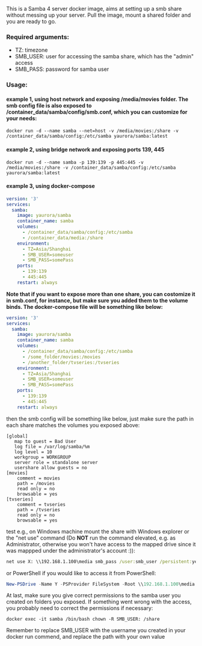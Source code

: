 This is a Samba 4 server docker image, aims at setting up a smb share without messing up your server. Pull the image, mount a shared folder and you are ready to go.

### Required arguments:

* TZ: timezone
* SMB_USER: user for accessing the samba share, which has the "admin" access
* SMB_PASS: password for samba user

### Usage:

#### example 1, using host network and exposing /media/movies folder. The smb config file is also exposed to /container_data/samba/config/smb.conf, which you can customize for your needs:
```shell
docker run -d --name samba --net=host -v /media/movies:/share -v /container_data/samba/config:/etc/samba yaurora/samba:latest
```

#### example 2, using bridge network and exposing ports 139, 445
```shell
docker run -d --name samba -p 139:139 -p 445:445 -v /media/movies:/share -v /container_data/samba/config:/etc/samba yaurora/samba:latest
```
#### example 3, using docker-compose
```yaml
version: '3'
services:
  samba:
    image: yaurora/samba
    container_name: samba
    volumes:
      - /container_data/samba/config:/etc/samba
      - /container_data/media:/share
    environment:
      - TZ=Asia/Shanghai
      - SMB_USER=someuser
      - SMB_PASS=somePass
    ports:
      - 139:139
      - 445:445
    restart: always
```
**Note that if you want to expose more than one share, you can costomize it in smb.conf, for instance, but make sure you added them to the volume binds. The docker-compose file will be something like below:**

```yaml
version: '3'
services:
  samba:
    image: yaurora/samba
    container_name: samba
    volumes:
      - /container_data/samba/config:/etc/samba
      - /some_folder/movies:/movies
      - /another_folder/tvseries:/tvseries
    environment:
      - TZ=Asia/Shanghai
      - SMB_USER=someuser
      - SMB_PASS=somePass
    ports:
      - 139:139
      - 445:445
    restart: always
```
then the smb config will be something like below, just make sure the path in each share matches the volumes you exposed above:
```config
[global]
   map to guest = Bad User
   log file = /var/log/samba/%m
   log level = 10
   workgroup = WORKGROUP
   server role = standalone server
   usershare allow guests = no
[movies]
    comment = movies
    path = /movies
    read only = no
    browsable = yes
[tvseries]
    comment = tvseries
    path = /tvseries
    read only = no
    browsable = yes
```
test
e.g., on Windows machine mount the share with Windows explorer or the "net use" command (Do **NOT** run the command elevated, e.g. as Administrator, otherwise you won't have access to the mapped drive since it was mappped under the administrator's account :)):
```cmd
net use X: \\192.168.1.100\media smb_pass /user:smb_user /persistent:yes
```
or PowerShell if you would like to access it from PowerShell:
```PowerShell
New-PSDrive -Name Y -PSProvider FileSystem -Root \\192.168.1.100\media -Description "Samba share on 192.168.1.100" -Scope global -Persist -Credential (Get-Credential)
```
At last, make sure you give correct permissions to the samba user you created on folders you exposed. If something went wrong with the access, you probably need to correct the permissions if necessary:

```shell 
docker exec -it samba /bin/bash chown -R SMB_USER: /share
```
Remember to replace SMB_USER with the username you created in your docker run commend, and replace the path with your own value
